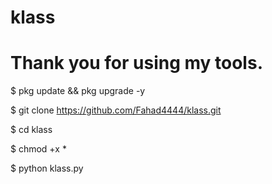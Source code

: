 # klass
#  Thank you for using my tools.


$ pkg update && pkg upgrade -y


$ git clone https://github.com/Fahad4444/klass.git

$ cd klass

$ chmod +x *

$ python klass.py 


